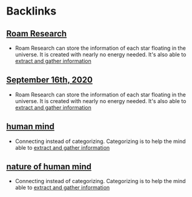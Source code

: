 
# Backlinks
## [Roam Research](<Roam Research.md>)
- Roam Research can store the information of each star floating in the universe. It is created with nearly no energy needed. It's also able to [extract and gather information](<extract and gather information.md>)

## [September 16th, 2020](<September 16th, 2020.md>)
- Roam Research can store the information of each star floating in the universe. It is created with nearly no energy needed. It's also able to [extract and gather information](<extract and gather information.md>)

## [human mind](<human mind.md>)
- Connecting instead of categorizing. Categorizing is to help the mind able to [extract and gather information](<extract and gather information.md>)

## [nature of human mind](<nature of human mind.md>)
- Connecting instead of categorizing. Categorizing is to help the mind able to [extract and gather information](<extract and gather information.md>)

